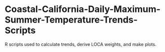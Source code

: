 # Coastal-California-Daily-Maximum-Summer-Temperature-Trends-Scripts

R scripts used to calculate trends, derive LOCA weights, and make plots.
